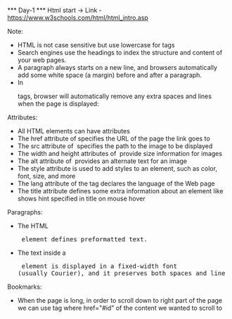 *** Day-1 ***
Html start -> 
Link - https://www.w3schools.com/html/html_intro.asp

Note: 
* HTML is not case sensitive but use lowercase for tags
* Search engines use the headings to index the structure and content of your web pages.
* A paragraph always starts on a new line, and browsers automatically add some white space (a margin) before and after a paragraph.
* In <p> tags, browser will automatically remove any extra spaces and lines when the page is displayed:

Attributes:

* All HTML elements can have attributes
* The href attribute of <a> specifies the URL of the page the link goes to
* The src attribute of <img> specifies the path to the image to be displayed
* The width and height attributes of <img> provide size information for images
* The alt attribute of <img> provides an alternate text for an image
* The style attribute is used to add styles to an element, such as color, font, size, and more
* The lang attribute of the <html> tag declares the language of the Web page
*  The title attribute defines some extra information about an element like shows hint specified in title on mouse hover

Paragraphs:
* The HTML <pre> element defines preformatted text.
* The text inside a <pre> element is displayed in a fixed-width font (usually Courier), and it preserves both spaces and line breaks:

Bookmarks:
* When the page is long, in order to scroll down to right part of the page we can use <a> tag where href="#id" of the content we wanted to scroll to






